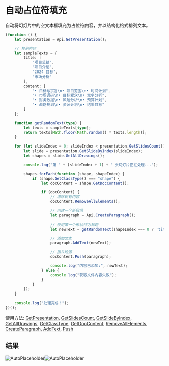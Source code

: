 # 自动占位符填充

自动将幻灯片中的空文本框填充为占位符内容，并以结构化格式排列文本。

<!-- This code snippet is shown in the screenshot. -->

<!-- eslint-skip -->

```ts
(function () {
    let presentation = Api.GetPresentation();

    // 样例内容
    let sampleTexts = {
        title: [
            "项目总结",
            "项目介绍",
            "2024 目标",
            "市场分析"
        ],
        content: [
            "• 目标与宗旨\n• 项目范围\n• 时间计划",
            "• 市场调研\n• 目标受众\n• 竞争分析",
            "• 财务数据\n• 风险分析\n• 预算计划",
            "• 战略规划\n• 资源计划\n• 结果目标"
        ]
    };

    function getRandomText(type) {
        let texts = sampleTexts[type];
        return texts[Math.floor(Math.random() * texts.length)];
    }

    for (let slideIndex = 0; slideIndex < presentation.GetSlidesCount(); slideIndex++) {
        let slide = presentation.GetSlideByIndex(slideIndex);
        let shapes = slide.GetAllDrawings();

        console.log("第 " + (slideIndex + 1) + " 张幻灯片正在处理...");

        shapes.forEach(function (shape, shapeIndex) {
            if (shape.GetClassType() === "shape") {
                let docContent = shape.GetDocContent();

                if (docContent) {
                    // 清除现有内容
                    docContent.RemoveAllElements();

                    // 创建一个新段落
                    let paragraph = Api.CreateParagraph();

                    // 使用第一个形状作为标题
                    let newText = getRandomText(shapeIndex === 0 ? 'title' : 'content');

                    // 添加文本
                    paragraph.AddText(newText);

                    // 插入段落
                    docContent.Push(paragraph);

                    console.log("内容已添加:", newText);
                } else {
                    console.log("获取文件内容失败");
                }
            }
        });
    }

    console.log("处理完成！");
})();
```

使用方法: [GetPresentation](../../../../office-api/usage-api/presentation-api/Api/Methods/GetPresentation.md), [GetSlidesCount](../../../../office-api/usage-api/presentation-api/ApiPresentation/Methods/GetSlidesCount.md), [GetSlideByIndex](../../../../office-api/usage-api/presentation-api/ApiPresentation/Methods/GetSlideByIndex.md), [GetAllDrawings](../../../../office-api/usage-api/presentation-api/ApiSlide/Methods/GetAllDrawings.md), [GetClassType](../../../../office-api/usage-api/presentation-api/ApiRun/Methods/GetClassType.md), [GetDocContent](../../../../office-api/usage-api/presentation-api/ApiShape/Methods/GetDocContent.md), [RemoveAllElements](../../../../office-api/usage-api/presentation-api/ApiDocumentContent/Methods/RemoveAllElements.md), [CreateParagraph](../../../../office-api/usage-api/presentation-api/Api/Methods/CreateParagraph.md), [AddText](../../../../office-api/usage-api/presentation-api/ApiParagraph/Methods/AddText.md), [Push](../../../../office-api/usage-api/presentation-api/ApiDocumentContent/Methods/Push.md) 

## 结果

<!-- imgpath -->

![AutoPlaceholder](/assets/images/plugins/auto-placeholder.png#gh-light-mode-only)![AutoPlaceholder](/assets/images/plugins/auto-placeholder.dark.png#gh-dark-mode-only)